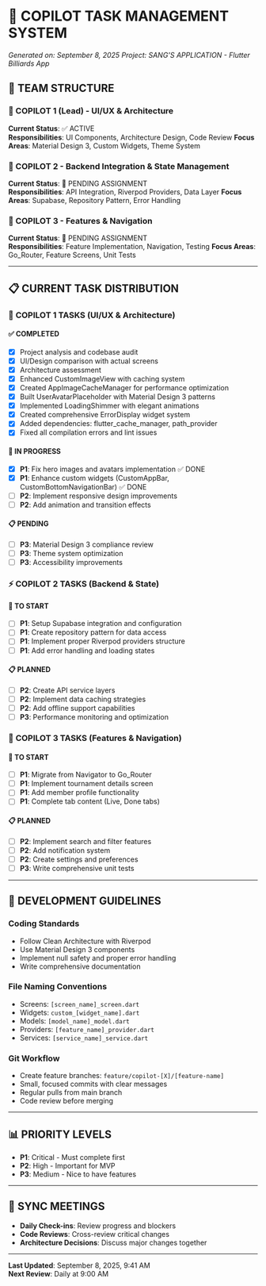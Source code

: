 # 🚀 COPILOT TASK MANAGEMENT SYSTEM
*Generated on: September 8, 2025*
*Project: SANG'S APPLICATION - Flutter Billiards App*

## 👥 TEAM STRUCTURE

### 🎯 COPILOT 1 (Lead) - UI/UX & Architecture
**Current Status**: ✅ ACTIVE  
**Responsibilities**: UI Components, Architecture Design, Code Review
**Focus Areas**: Material Design 3, Custom Widgets, Theme System

### 🎯 COPILOT 2 - Backend Integration & State Management
**Current Status**: 🔄 PENDING ASSIGNMENT  
**Responsibilities**: API Integration, Riverpod Providers, Data Layer
**Focus Areas**: Supabase, Repository Pattern, Error Handling

### 🎯 COPILOT 3 - Features & Navigation
**Current Status**: 🔄 PENDING ASSIGNMENT  
**Responsibilities**: Feature Implementation, Navigation, Testing
**Focus Areas**: Go_Router, Feature Screens, Unit Tests

---

## 📋 CURRENT TASK DISTRIBUTION

### 🎨 **COPILOT 1 TASKS** (UI/UX & Architecture)
#### ✅ COMPLETED
- [x] Project analysis and codebase audit
- [x] UI/Design comparison with actual screens
- [x] Architecture assessment
- [x] Enhanced CustomImageView with caching system
- [x] Created AppImageCacheManager for performance optimization
- [x] Built UserAvatarPlaceholder with Material Design 3 patterns
- [x] Implemented LoadingShimmer with elegant animations
- [x] Created comprehensive ErrorDisplay widget system
- [x] Added dependencies: flutter_cache_manager, path_provider
- [x] Fixed all compilation errors and lint issues

#### 🔄 IN PROGRESS
- [x] **P1**: Fix hero images and avatars implementation ✅ DONE
- [x] **P1**: Enhance custom widgets (CustomAppBar, CustomBottomNavigationBar) ✅ DONE
- [ ] **P2**: Implement responsive design improvements  
- [ ] **P2**: Add animation and transition effects

#### 📋 PENDING
- [ ] **P3**: Material Design 3 compliance review
- [ ] **P3**: Theme system optimization
- [ ] **P3**: Accessibility improvements

### ⚡ **COPILOT 2 TASKS** (Backend & State)
#### 🔄 TO START
- [ ] **P1**: Setup Supabase integration and configuration
- [ ] **P1**: Create repository pattern for data access
- [ ] **P1**: Implement proper Riverpod providers structure
- [ ] **P1**: Add error handling and loading states

#### 📋 PLANNED
- [ ] **P2**: Create API service layers
- [ ] **P2**: Implement data caching strategies
- [ ] **P2**: Add offline support capabilities
- [ ] **P3**: Performance monitoring and optimization

### 🚀 **COPILOT 3 TASKS** (Features & Navigation)
#### 🔄 TO START
- [ ] **P1**: Migrate from Navigator to Go_Router
- [ ] **P1**: Implement tournament details screen
- [ ] **P1**: Add member profile functionality
- [ ] **P1**: Complete tab content (Live, Done tabs)

#### 📋 PLANNED
- [ ] **P2**: Implement search and filter features
- [ ] **P2**: Add notification system
- [ ] **P2**: Create settings and preferences
- [ ] **P3**: Write comprehensive unit tests

---

## 🔧 DEVELOPMENT GUIDELINES

### **Coding Standards**
- Follow Clean Architecture with Riverpod
- Use Material Design 3 components
- Implement null safety and proper error handling
- Write comprehensive documentation

### **File Naming Conventions**
- Screens: `[screen_name]_screen.dart`
- Widgets: `custom_[widget_name].dart`
- Models: `[model_name]_model.dart`
- Providers: `[feature_name]_provider.dart`
- Services: `[service_name]_service.dart`

### **Git Workflow**
- Create feature branches: `feature/copilot-[X]/[feature-name]`
- Small, focused commits with clear messages
- Regular pulls from main branch
- Code review before merging

---

## 📊 PRIORITY LEVELS
- **P1**: Critical - Must complete first
- **P2**: High - Important for MVP
- **P3**: Medium - Nice to have features

---

## 🔄 SYNC MEETINGS
- **Daily Check-ins**: Review progress and blockers
- **Code Reviews**: Cross-review critical changes
- **Architecture Decisions**: Discuss major changes together

---

**Last Updated**: September 8, 2025, 9:41 AM  
**Next Review**: Daily at 9:00 AM
